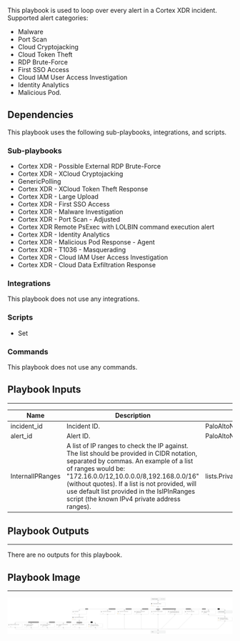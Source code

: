 This playbook is used to loop over every alert in a Cortex XDR incident. 
Supported alert categories:
- Malware
- Port Scan
- Cloud Cryptojacking
- Cloud Token Theft
- RDP Brute-Force
- First SSO Access
- Cloud IAM User Access Investigation
- Identity Analytics
- Malicious Pod.

## Dependencies

This playbook uses the following sub-playbooks, integrations, and scripts.

### Sub-playbooks

* Cortex XDR - Possible External RDP Brute-Force
* Cortex XDR - XCloud Cryptojacking
* GenericPolling
* Cortex XDR - XCloud Token Theft Response
* Cortex XDR - Large Upload
* Cortex XDR - First SSO Access
* Cortex XDR - Malware Investigation
* Cortex XDR - Port Scan - Adjusted
* Cortex XDR Remote PsExec with LOLBIN command execution alert
* Cortex XDR - Identity Analytics
* Cortex XDR - Malicious Pod Response - Agent
* Cortex XDR - T1036 - Masquerading
* Cortex XDR - Cloud IAM User Access Investigation
* Cortex XDR - Cloud Data Exfiltration Response

### Integrations

This playbook does not use any integrations.

### Scripts

* Set

### Commands

This playbook does not use any commands.

## Playbook Inputs

---

| **Name** | **Description** | **Default Value** | **Required** |
| --- | --- | --- | --- |
| incident_id | Incident ID. | PaloAltoNetworksXDR.Incident.incident_id | Optional |
| alert_id | Alert ID. | PaloAltoNetworksXDR.Incident.alerts.alert_id | Optional |
| InternalIPRanges | A list of IP ranges to check the IP against. The list should be provided in CIDR notation, separated by commas. An example of a list of ranges would be: "172.16.0.0/12,10.0.0.0/8,192.168.0.0/16" \(without quotes\). If a list is not provided, will use default list provided in the IsIPInRanges script \(the known IPv4 private address ranges\). | lists.PrivateIPs | Optional |

## Playbook Outputs

---
There are no outputs for this playbook.

## Playbook Image

---

![Cortex XDR Alerts Handling v2](../doc_files/Cortex_XDR_Alerts_Handling_v2.png)
